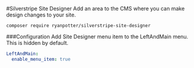 #Silverstripe Site Designer
Add an area to the CMS where you can make design changes to your site.
```
composer require ryanpotter/silverstripe-site-designer
```
###Configuration
Add Site Designer menu item to the LeftAndMain menu. This is hidden by default.
```yml
LeftAndMain:
  enable_menu_item: true
```
